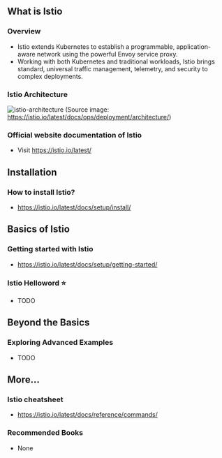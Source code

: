 ## What is Istio

### Overview

- Istio extends Kubernetes to establish a programmable, application-aware network using the powerful Envoy service proxy.
- Working with both Kubernetes and traditional workloads, Istio brings standard, universal traffic management, telemetry, and security to complex deployments.

### Istio Architecture

![istio-architecture](https://istio.io/latest/docs/ops/deployment/architecture/arch.svg)
(Source image: https://istio.io/latest/docs/ops/deployment/architecture/)

### Official website documentation of Istio

- Visit https://istio.io/latest/

## Installation

### How to install Istio?

- https://istio.io/latest/docs/setup/install/

## Basics of Istio

### Getting started with Istio

- https://istio.io/latest/docs/setup/getting-started/

### Istio Helloword ⭐

- TODO

## Beyond the Basics

### Exploring Advanced Examples

- TODO

## More...

### Istio cheatsheet

- https://istio.io/latest/docs/reference/commands/

### Recommended Books

- None
